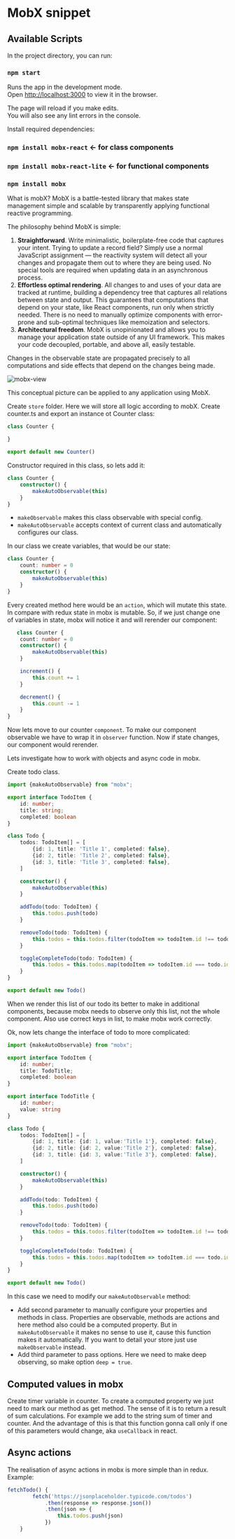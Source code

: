 # MobX snippet

## Available Scripts

In the project directory, you can run:

### `npm start`

Runs the app in the development mode.\
Open [http://localhost:3000](http://localhost:3000) to view it in the browser.

The page will reload if you make edits.\
You will also see any lint errors in the console.

Install required dependencies: 

### `npm install mobx-react` &larr; for class components
### `npm install mobx-react-lite` &larr; for functional components
### `npm install mobx`

What is mobX?
MobX is a battle-tested library that makes state management simple and scalable by transparently applying functional reactive programming.

The philosophy behind MobX is simple:
1. **Straightforward**. Write minimalistic, boilerplate-free code that
captures your intent. Trying to update a record field? Simply use
a normal JavaScript assignment — the reactivity system will detect
all your changes and propagate them out to where they are being used. 
No special tools are required when updating data in an asynchronous process.
2. **Effortless optimal rendering**. All changes to and uses of your data are tracked
at runtime, building a dependency tree that captures all relations between state and output.
This guarantees that computations that depend on your state, like React components, run only 
when strictly needed. There is no need to manually optimize components with error-prone and 
sub-optimal techniques like memoization and selectors.
3. **Architectural freedom**. MobX is unopinionated and allows you to manage your application
state outside of any UI framework. This makes your code decoupled, portable, and above all, 
easily testable.

Changes in the observable state are propagated precisely to all computations and side effects 
that depend on the changes being made.

![mobx-view](mobx-interpretation.png)

This conceptual picture can be applied to any application using MobX.

Create `store` folder. Here we will store all logic according to mobX. Create 
counter.ts and export an instance ot Counter class: 

```typescript
class Counter {

}

export default new Counter()
```

Constructor required in this class, so lets add it: 

```typescript
class Counter {
    constructor() {
        makeAutoObservable(this)
    }
}
```

- `makeObservable` makes this class observable with special config.
- `makeAutoObservable` accepts context of current class and automatically configures
our class.

In our class we create variables, that would be our state: 

```typescript
class Counter {
    count: number = 0
    constructor() {
        makeAutoObservable(this)
    }
}
```

Every created method here would be an `action`, which will mutate this state. In compare
with redux state in mobx is mutable. So, if we just change one of variables in state, mobx
will notice it and will rerender our component: 

```typescript
   class Counter {
    count: number = 0
    constructor() {
        makeAutoObservable(this)
    }

    increment() {
        this.count += 1
    }

    decrement() {
        this.count -= 1
    }
}
```
 
Now lets move to our counter `component`. To make our component observable we have to wrap it
in `observer` function. Now if state changes, our component would rerender.

Lets investigate how to work with objects and async code in mobx.

Create todo class.

```typescript
import {makeAutoObservable} from "mobx";

export interface TodoItem {
    id: number;
    title: string;
    completed: boolean
}

class Todo {
    todos: TodoItem[] = [
        {id: 1, title: 'Title 1', completed: false},
        {id: 2, title: 'Title 2', completed: false},
        {id: 3, title: 'Title 3', completed: false},
    ]

    constructor() {
        makeAutoObservable(this)
    }

    addTodo(todo: TodoItem) {
        this.todos.push(todo)
    }

    removeTodo(todo: TodoItem) {
        this.todos = this.todos.filter(todoItem => todoItem.id !== todo.id)
    }

    toggleCompleteTodo(todo: TodoItem) {
        this.todos = this.todos.map(todoItem => todoItem.id === todo.id ? {...todoItem, completed: !todoItem.completed} : todoItem)
    }
}

export default new Todo()
```

When we render this list of our todo its better to make in additional components, because 
mobx needs to observe only this list, not the whole component. Also use correct
keys in list, to make mobx work correctly.

Ok, now lets change the interface of todo to more complicated: 

```typescript
import {makeAutoObservable} from "mobx";

export interface TodoItem {
    id: number;
    title: TodoTitle;
    completed: boolean
}

export interface TodoTitle {
    id: number;
    value: string
}

class Todo {
    todos: TodoItem[] = [
        {id: 1, title: {id: 1, value:'Title 1'}, completed: false},
        {id: 2, title: {id: 2, value:'Title 2'}, completed: false},
        {id: 3, title: {id: 3, value:'Title 3'}, completed: false},
    ]

    constructor() {
        makeAutoObservable(this)
    }

    addTodo(todo: TodoItem) {
        this.todos.push(todo)
    }

    removeTodo(todo: TodoItem) {
        this.todos = this.todos.filter(todoItem => todoItem.id !== todo.id)
    }

    toggleCompleteTodo(todo: TodoItem) {
        this.todos = this.todos.map(todoItem => todoItem.id === todo.id ? {...todoItem, completed: !todoItem.completed} : todoItem)
    }
}

export default new Todo()
```

In this case we need to modify our `makeAutoObservable` method:
- Add second parameter to manually configure your properties and methods in class.
Properties are observable, methods are actions and here method also could be
a computed property. But in `makeAutoObservable` it makes no sense to use it, cause this function makes it automatically. If you
want to detail your store just use `makeObservable` instead.
- Add third parameter to pass options. Here we need to make deep observing,
so make option `deep = true`.

## Computed values in mobx

Create timer variable in counter. To create a computed property we just need to mark our method as
get method. The sense of it is to return a result of sum calculations. For example
we add to the string sum of timer and counter. And the advantage of this is that this
function gonna call only if one of this parameters would change, aka `useCallback` in react.

## Async actions

The realisation of async actions in mobx is more simple than in redux. Example:

```typescript
fetchTodo() {
        fetch('https://jsonplaceholder.typicode.com/todos')
            .then(response => response.json())
            .then(json => {
                this.todos.push(json)
            })
    }
```